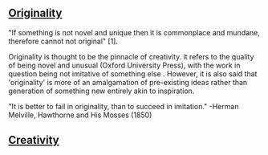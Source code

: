 ## [Originality](obsidian://open?vault=EPQ&file=1.%20Topics)
"If something is not novel and unique then it is commonplace and mundane, therefore cannot not original" $[1]$.

Originality is thought to be the pinnacle of creativity. it refers to the quality of being novel and unusual (Oxford University Press), with the work in question being not imitative of something else . However, it is also said that 'originality' is more of an amalgamation of pre-existing ideas rather than generation of something new entirely akin to inspiration. 


"It is better to fail in originality, than to succeed in imitation."
-Herman Melville, Hawthorne and His Mosses (1850)




## [Creativity](obsidian://open?vault=EPQ&file=1.%20Topics)
